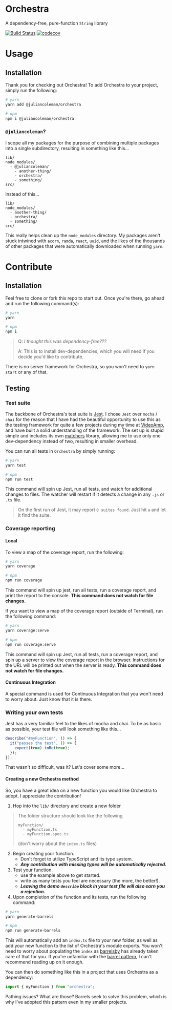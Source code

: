 # Orchestra

A dependency-free, pure-function `String` library

[![Build Status](https://semaphoreci.com/api/v1/juliancoleman/orchestra/branches/master/badge.svg)](https://semaphoreci.com/juliancoleman/orchestra)
[![codecov](https://codecov.io/gh/juliancoleman/orchestra/branch/master/graph/badge.svg)](https://codecov.io/gh/juliancoleman/orchestra)

# Usage

## Installation

Thank you for checking out Orchestra! To add Orchestra to
your project, simply run the following:

```bash
# yarn
yarn add @juliancoleman/orchestra

# npm
npm i @juliancoleman/orchestra
```

### `@juliancoleman`?

I scope all my packages for the purpose of combining
multiple packages into a single subdirectory, resulting in
something like this...

```
lib/
node_modules/
  - @juliancoleman/
    - another-thing/
    - orchestra/
    - something/
src/
```

Instead of this...

```
lib/
node_modules/
  - another-thing/
  - orchestra/
  - something/
src/
```

This really helps clean up the `node_modules` directory. My
packages aren't stuck intwined with `acorn`, `ramda`,
`react`, `uuid`, and the likes of the thousands of other
packages that were automatically downloaded when running
`yarn`.

# Contribute

## Installation

Feel free to clone or fork this repo to start out. Once
you're there, go ahead and run the following command(s):

```bash
# yarn
yarn

# npm
npm i
```

> Q: _I thought this was dependency-free???_
>
> A: This is to install dev-dependencies, which you will
> need if you decide you'd like to contribute.

There is no server framework for Orchestra, so you won't
need to `yarn start` or any of that.

## Testing

### Test suite

The backbone of Orchestra's test suite is [Jest](https://facebook.github.io/jest/).
I chose `Jest` over `mocha` / `chai` for the reason that I have
had the beautiful opportunity to use this as the testing
framework for quite a few projects during my time at
[VideoAmp](https://github.com/videoamp), and have built a
solid understanding of the framework. The set up is stupid
simple and includes its own [matchers](https://facebook.github.io/jest/docs/en/expect.html)
library, allowing me to use only one dev-dependency
instead of two, resulting in smaller overhead.

You can run all tests in `Orchestra` by simply running:

```bash
# yarn
yarn test

# npm
npm run test
```

This command will spin up Jest, run all tests, and watch
for additional changes to files. The watcher will restart
if it detects a change in any `.js` or `.ts` file.

> On the first run of Jest, it may report `0 suites found`.
> Just hit `a` and let it find the suite.

### Coverage reporting

#### Local

To view a map of the coverage report, run the following:

```bash
# yarn
yarn coverage

# npm
npm run coverage
```

This command will spin up jest, run all tests, run a
coverage report, and print the report to the console.
**This command does not watch for file changes.**

If you want to view a map of the coverage report (outside
of Terminal), run the following command:

```bash
# yarn
yarn coverage:serve

# npm
npm run coverage:serve
```

This command will spin up Jest, run all tests, run a
coverage report, and spin up a server to view the coverage
report in the browser. Instructions for the URL will be
printed out when the server is ready. **This command does
not watch for file changes.**

#### Continuous Integration

A special command is used for Continuous Integration that
you won't need to worry about. Just know that it is there.

### Writing your own tests

Jest has a very familiar feel to the likes of mocha and
chai. To be as basic as possible, your test file will look
something like this...

```ts
describe("#myFunction", () => {
  it("passes the test", () => {
    expect(true).toBe(true);
  });
});
```

That wasn't so difficult, was it? Let's cover some more...

#### Creating a new Orchestra method

So, you have a great idea on a new function you would like
Orchestra to adopt. I appreciate the contribution!

1. Hop into the `lib/` directory and create a new folder
> The folder structure should look like the following
>
>     myFunction/
>       - myFunction.ts
>       - myFunction.spec.ts
>
> (don't worry about the `index.ts` files)
>
2. Begin creating your function.
   - Don't forget to utilize TypeScript and its type system.
   - _**Any contribution with missing types will be automatically rejected.**_
3. Test your function.
   - use the example above to get started.
   - write as many tests you feel are necessary (the more, the better!).
   - _**Leaving the demo `describe` block in your test file will also earn you a rejection.**_
4. Upon completion of the function and its tests, run the following command:

```bash
# yarn
yarn generate-barrels

# npm
npm run generate-barrels
```

This will automatically add an `index.ts` file to your new
folder, as well as add your new function to the list of
Orchestra's module exports. You won't need to worry about
populating the `index` as [barrelsby](https://github.com/bencoveney/barrelsby)
has already taken care of that for you. If you're
unfamiliar with the [barrel pattern](https://github.com/basarat/typescript-book/blob/master/docs/tips/barrel.md),
I can't recommend reading up on it enough.

You can then do something like this in a project that uses
Orchestra as a dependency:

```ts
import { myFunction } from "orchestra";
```

Pathing issues? What are those? Barrels seek to solve this
problem, which is why I've adopted this pattern even in my
smaller projects.
